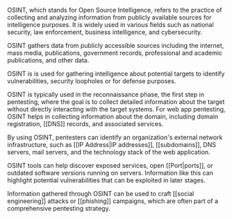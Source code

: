 OSINT, which stands for Open Source Intelligence, refers to the practice of collecting and analyzing information from publicly available sources for intelligence purposes. It is widely used in various fields such as national security, law enforcement, business intelligence, and cybersecurity.

OSINT gathers data from publicly accessible sources including the internet, mass media, publications, government records, professional and academic publications, and other data.

OSINT is is used for gathering intelligence about potential targets to identify vulnerabilities, security loopholes or for defense purposes. 

OSINT is typically used in the reconnaissance phase, the first step in pentesting, where the goal is to collect detailed information about the target without directly interacting with the target systems. For web app pentesting, OSINT helps in collecting information about the domain, including domain registration, [[DNS]] records, and associated services.

By using OSINT, pentesters can identify an organization's external network infrastructure, such as [[IP Address|IP addresses]], [[subdomains]], DNS servers, mail servers, and the technology stack of the web application.

OSINT tools can help discover exposed services, open [[Port|ports]], or outdated software versions running on servers. Information like this can highlight potential vulnerabilities that can be exploited in later stages.

Information gathered through OSINT can be used to craft [[social engineering]] attacks or [[phishing]] campaigns, which are often part of a comprehensive pentesting strategy.


